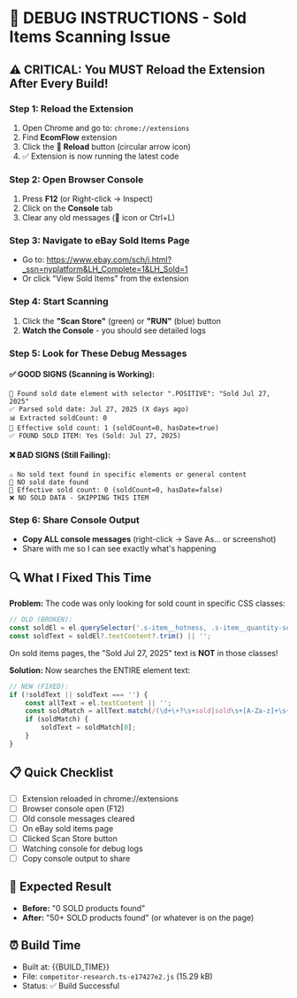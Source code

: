 # 🐛 DEBUG INSTRUCTIONS - Sold Items Scanning Issue

## ⚠️ CRITICAL: You MUST Reload the Extension After Every Build!

### Step 1: Reload the Extension
1. Open Chrome and go to: `chrome://extensions`
2. Find **EcomFlow** extension
3. Click the **🔄 Reload** button (circular arrow icon)
4. ✅ Extension is now running the latest code

### Step 2: Open Browser Console
1. Press **F12** (or Right-click → Inspect)
2. Click on the **Console** tab
3. Clear any old messages (🚫 icon or Ctrl+L)

### Step 3: Navigate to eBay Sold Items Page
- Go to: https://www.ebay.com/sch/i.html?_ssn=nyplatform&LH_Complete=1&LH_Sold=1
- Or click "View Sold Items" from the extension

### Step 4: Start Scanning
1. Click the **"Scan Store"** (green) or **"RUN"** (blue) button
2. **Watch the Console** - you should see detailed logs

### Step 5: Look for These Debug Messages

#### ✅ GOOD SIGNS (Scanning is Working):
```
📅 Found sold date element with selector ".POSITIVE": "Sold Jul 27, 2025"
✅ Parsed sold date: Jul 27, 2025 (X days ago)
📊 Extracted soldCount: 0
🎯 Effective sold count: 1 (soldCount=0, hasDate=true)
✅ FOUND SOLD ITEM: Yes (Sold: Jul 27, 2025)
```

#### ❌ BAD SIGNS (Still Failing):
```
⚠️ No sold text found in specific elements or general content
📅 NO sold date found
🎯 Effective sold count: 0 (soldCount=0, hasDate=false)
❌ NO SOLD DATA - SKIPPING THIS ITEM
```

### Step 6: Share Console Output
- **Copy ALL console messages** (right-click → Save As... or screenshot)
- Share with me so I can see exactly what's happening

## 🔍 What I Fixed This Time

**Problem:** The code was only looking for sold count in specific CSS classes:
```typescript
// OLD (BROKEN):
const soldEl = el.querySelector('.s-item__hotness, .s-item__quantity-sold');
const soldText = soldEl?.textContent?.trim() || '';
```

On sold items pages, the "Sold Jul 27, 2025" text is **NOT** in those classes!

**Solution:** Now searches the ENTIRE element text:
```typescript
// NEW (FIXED):
if (!soldText || soldText === '') {
    const allText = el.textContent || '';
    const soldMatch = allText.match(/(\d+\+?\s+sold|sold\s+[A-Za-z]+\s+\d+)/i);
    if (soldMatch) {
        soldText = soldMatch[0];
    }
}
```

## 📋 Quick Checklist
- [ ] Extension reloaded in chrome://extensions
- [ ] Browser console open (F12)
- [ ] Old console messages cleared
- [ ] On eBay sold items page
- [ ] Clicked Scan Store button
- [ ] Watching console for debug logs
- [ ] Copy console output to share

## 🎯 Expected Result
- **Before:** "0 SOLD products found"
- **After:** "50+ SOLD products found" (or whatever is on the page)

## ⏰ Build Time
- Built at: {{BUILD_TIME}}
- File: `competitor-research.ts-e17427e2.js` (15.29 kB)
- Status: ✅ Build Successful
